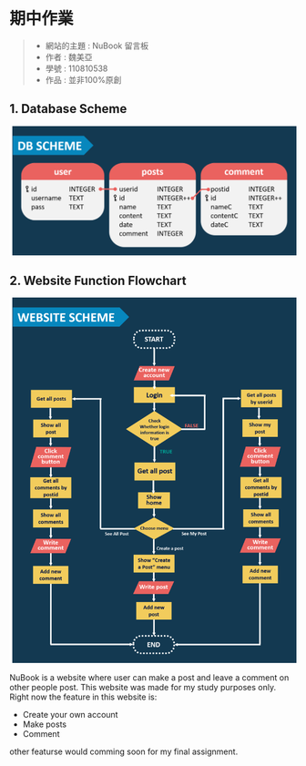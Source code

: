 期中作業
=======
> * 網站的主題 : NuBook 留言板
> * 作者 : 魏美亞
> * 學號 : 110810538
> * 作品 : 並非100%原創

## 1. Database Scheme
<img src="https://github.com/NubletZ/ws109a/blob/master/mid%20assignment/resource/db_scheme.png" width="700px">

## 2. Website Function Flowchart
<img src="https://github.com/NubletZ/ws109a/blob/master/mid%20assignment/resource/website_scheme.png" width="700px">

NuBook is a website where user can make a post and leave a comment on other people post. This website was made for my study purposes only. Right now the feature in this website is:
* Create your own account
* Make posts
* Comment

other featurse would comming soon for my final assignment.
